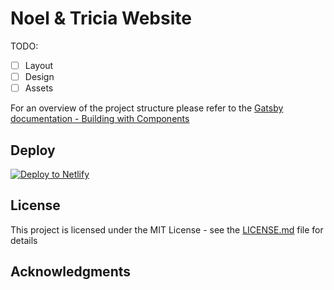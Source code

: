 # Noel & Tricia Website

TODO:
* [ ] Layout
* [ ] Design
* [ ] Assets

For an overview of the project structure please refer to the [Gatsby documentation - Building with Components](https://www.gatsbyjs.org/docs/building-with-components/)


## Deploy

[![Deploy to Netlify](https://www.netlify.com/img/deploy/button.svg)](https://app.netlify.com/start/deploy?repository=https://github.com/gatsbyjs/gatsby-starter-default)

## License

This project is licensed under the MIT License - see the [LICENSE.md](LICENSE.md) file for details

## Acknowledgments
